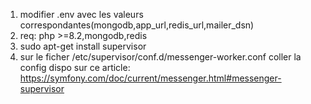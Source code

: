 1. modifier .env avec les valeurs correspondantes(mongodb,app_url,redis_url,mailer_dsn)
2. req: php >=8.2,mongodb,redis 
3. sudo apt-get install supervisor
4. sur le ficher /etc/supervisor/conf.d/messenger-worker.conf coller la config dispo sur ce article: https://symfony.com/doc/current/messenger.html#messenger-supervisor
